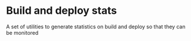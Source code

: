 # Build and deploy stats

A set of utilities to generate statistics on build and deploy so that they can be monitored